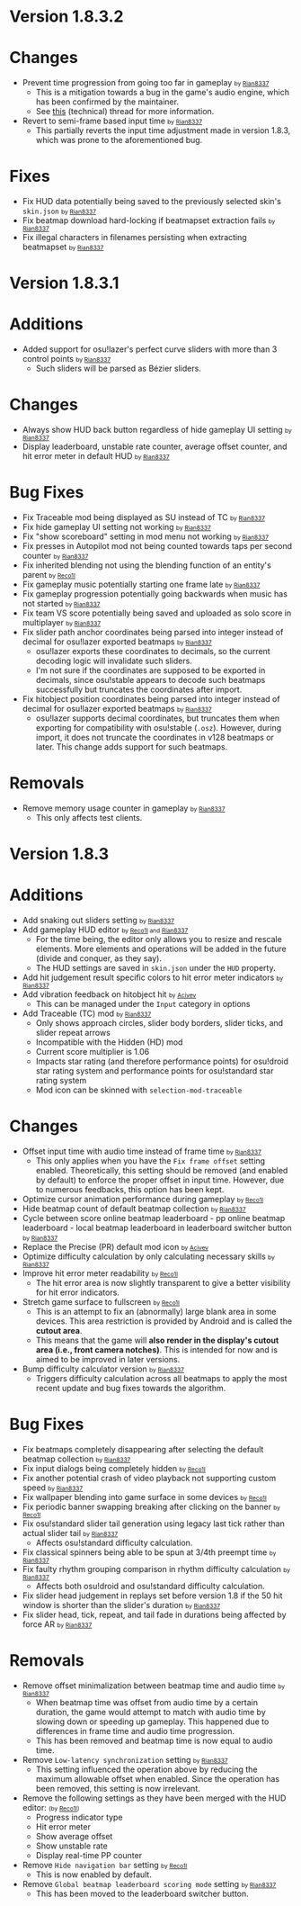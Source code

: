 Version 1.8.3.2
===============

# Changes

- Prevent time progression from going too far in gameplay <span style="font-size: 0.75em">by [Rian8337](https://github.com/Rian8337)</span>
  - This is a mitigation towards a bug in the game's audio engine, which has been confirmed by the maintainer.
  - See [this](https://www.un4seen.com/forum/?topic=20482.0) (technical) thread for more information.
- Revert to semi-frame based input time <span style="font-size: 0.75em">by [Rian8337](https://github.com/Rian8337)</span>
  - This partially reverts the input time adjustment made in version 1.8.3, which was prone to the aforementioned bug. 

# Fixes

- Fix HUD data potentially being saved to the previously selected skin's `skin.json` <span style="font-size: 0.75em">by [Rian8337](https://github.com/Rian8337)</span> 
- Fix beatmap download hard-locking if beatmapset extraction fails <span style="font-size: 0.75em">by [Rian8337](https://github.com/Rian8337)</span>
- Fix illegal characters in filenames persisting when extracting beatmapset <span style="font-size: 0.75em">by [Rian8337](https://github.com/Rian8337)</span>

Version 1.8.3.1
===============

# Additions

- Added support for osu!lazer's perfect curve sliders with more than 3 control points <span style="font-size: 0.75em">by [Rian8337](https://github.com/Rian8337)</span>
  - Such sliders will be parsed as Bézier sliders.

# Changes

- Always show HUD back button regardless of hide gameplay UI setting <span style="font-size: 0.75em">by [Rian8337](https://github.com/Rian8337)</span>
- Display leaderboard, unstable rate counter, average offset counter, and hit error meter in default HUD <span style="font-size: 0.75em">by [Rian8337](https://github.com/Rian8337)</span>

# Bug Fixes

- Fix Traceable mod being displayed as SU instead of TC <span style="font-size: 0.75em">by [Rian8337](https://github.com/Rian8337)</span>
- Fix hide gameplay UI setting not working <span style="font-size: 0.75em">by [Rian8337](https://github.com/Rian8337)</span>
- Fix "show scoreboard" setting in mod menu not working <span style="font-size: 0.75em">by [Rian8337](https://github.com/Rian8337)</span>
- Fix presses in Autopilot mod not being counted towards taps per second counter <span style="font-size: 0.75em">by [Rian8337](https://github.com/Rian8337)</span>
- Fix inherited blending not using the blending function of an entity's parent <span style="font-size: 0.75em">by [Reco1I](https://github.com/Reco1I)</span>
- Fix gameplay music potentially starting one frame late <span style="font-size: 0.75em">by [Rian8337](https://github.com/Rian8337)</span>
- Fix gameplay progression potentially going backwards when music has not started <span style="font-size: 0.75em">by [Rian8337](https://github.com/Rian8337)</span>
- Fix team VS score potentially being saved and uploaded as solo score in multiplayer <span style="font-size: 0.75em">by [Rian8337](https://github.com/Rian8337)</span>
- Fix slider path anchor coordinates being parsed into integer instead of decimal for osu!lazer exported beatmaps <span style="font-size: 0.75em">by [Rian8337](https://github.com/Rian8337)</span>
  - osu!lazer exports these coordinates to decimals, so the current decoding logic will invalidate such sliders.
  - I'm not sure if the coordinates are supposed to be exported in decimals, since osu!stable appears to decode such
    beatmaps successfully but truncates the coordinates after import.
- Fix hitobject position coordinates being parsed into integer instead of decimal for osu!lazer exported beatmaps <span style="font-size: 0.75em">by [Rian8337](https://github.com/Rian8337)</span>
  - osu!lazer supports decimal coordinates, but truncates them when exporting for compatibility with osu!stable (`.osz`).
    However, during import, it does not truncate the coordinates in v128 beatmaps or later. This change adds support for
    such beatmaps.

# Removals

- Remove memory usage counter in gameplay <span style="font-size: 0.75em">by [Rian8337](https://github.com/Rian8337)</span>
  - This only affects test clients.

Version 1.8.3
=============

# Additions

- Add snaking out sliders setting <span style="font-size: 0.75em">by [Rian8337](https://github.com/Rian8337)</span>
- Add gameplay HUD editor <span style="font-size: 0.75em">by [Reco1I](https://github.com/Reco1I) and [Rian8337](https://github.com/Rian8337)</span> 
  - For the time being, the editor only allows you to resize and rescale elements. More elements and operations will be
    added in the future (divide and conquer, as they say).
  - The HUD settings are saved in `skin.json` under the `HUD` property.
- Add hit judgement result specific colors to hit error meter indicators <span style="font-size: 0.75em">by [Rian8337](https://github.com/Rian8337)</span>
- Add vibration feedback on hitobject hit <span style="font-size: 0.75em">by [Acivev](https://github.com/Acivev)</span>
  - This can be managed under the `Input` category in options
- Add Traceable (TC) mod <span style="font-size: 0.75em">by [Rian8337](https://github.com/Rian8337)</span>
  - Only shows approach circles, slider body borders, slider ticks, and slider repeat arrows
  - Incompatible with the Hidden (HD) mod
  - Current score multiplier is 1.06
  - Impacts star rating (and therefore performance points) for osu!droid star rating system and performance points for
    osu!standard star rating system
  - Mod icon can be skinned with `selection-mod-traceable`

# Changes

- Offset input time with audio time instead of frame time <span style="font-size: 0.75em">by [Rian8337](https://github.com/Rian8337)</span>
  - This only applies when you have the `Fix frame offset` setting enabled. Theoretically, this setting should be
    removed (and enabled by default) to enforce the proper offset in input time. However, due to numerous feedbacks,
    this option has been kept.
- Optimize cursor animation performance during gameplay <span style="font-size: 0.75em">by [Reco1I](https://github.com/Reco1I)</span>
- Hide beatmap count of default beatmap collection <span style="font-size: 0.75em">by [Rian8337](https://github.com/Rian8337)</span>
- Cycle between score online beatmap leaderboard - pp online beatmap leaderboard - local beatmap leaderboard in
  leaderboard switcher button <span style="font-size: 0.75em">by [Rian8337](https://github.com/Rian8337)</span>
- Replace the Precise (PR) default mod icon <span style="font-size: 0.75em">by [Acivev](https://github.com/Acivev)</span>
- Optimize difficulty calculation by only calculating necessary skills <span style="font-size: 0.75em">by [Rian8337](https://github.com/Rian8337)</span>
- Improve hit error meter readability <span style="font-size: 0.75em">by [Reco1I](https://github.com/Reco1I)</span>
  - The hit error area is now slightly transparent to give a better visibility for hit error indicators.
- Stretch game surface to fullscreen <span style="font-size: 0.75em">by [Reco1I](https://github.com/Reco1I)</span>
  - This is an attempt to fix an (abnormally) large blank area in some devices. This area restriction is provided by
    Android and is called the **cutout area**.
  - This means that the game will **also render in the display's cutout area (i.e., front camera notches)**. This is
    intended for now and is aimed to be improved in later versions.
- Bump difficulty calculator version <span style="font-size: 0.75em">by [Rian8337](https://github.com/Rian8337)</span>
  - Triggers difficulty calculation across all beatmaps to apply the most recent update and bug fixes towards the
    algorithm.

# Bug Fixes

- Fix beatmaps completely disappearing after selecting the default beatmap collection <span style="font-size: 0.75em">by [Rian8337](https://github.com/Rian8337)</span>
- Fix input dialogs being completely hidden <span style="font-size: 0.75em">by [Reco1I](https://github.com/Reco1I)</span>
- Fix another potential crash of video playback not supporting custom speed <span style="font-size: 0.75em">by [Rian8337](https://github.com/Rian8337)</span>
- Fix wallpaper blending into game surface in some devices <span style="font-size: 0.75em">by [Reco1I](https://github.com/Reco1I)</span>
- Fix periodic banner swapping breaking after clicking on the banner <span style="font-size: 0.75em">by [Reco1I](https://github.com/Reco1I)</span>
- Fix osu!standard slider tail generation using legacy last tick rather than actual slider tail <span style="font-size: 0.75em">by [Rian8337](https://github.com/Rian8337)</span>
  - Affects osu!standard difficulty calculation.
- Fix classical spinners being able to be spun at 3/4th preempt time <span style="font-size: 0.75em">by [Rian8337](https://github.com/Rian8337)</span>
- Fix faulty rhythm grouping comparison in rhythm difficulty calculation <span style="font-size: 0.75em">by [Rian8337](https://github.com/Rian8337)</span>
  - Affects both osu!droid and osu!standard difficulty calculation.
- Fix slider head judgement in replays set before version 1.8 if the 50 hit window is shorter than the slider's
  duration <span style="font-size: 0.75em">by [Rian8337](https://github.com/Rian8337)</span>
- Fix slider head, tick, repeat, and tail fade in durations being affected by force AR <span style="font-size: 0.75em">by [Rian8337](https://github.com/Rian8337)</span>

# Removals

- Remove offset minimalization between beatmap time and audio time <span style="font-size: 0.75em">by [Rian8337](https://github.com/Rian8337)</span>
  - When beatmap time was offset from audio time by a certain duration, the game would attempt to match with audio time
    by slowing down or speeding up gameplay. This happened due to differences in frame time and audio time progression.
  - This has been removed and beatmap time is now equal to audio time.
- Remove `Low-latency synchronization` setting <span style="font-size: 0.75em">by [Rian8337](https://github.com/Rian8337)</span>
  - This setting influenced the operation above by reducing the maximum allowable offset when enabled. Since the
    operation has been removed, this setting is now irrelevant.
- Remove the following settings as they have been merged with the HUD editor: <span style="font-size: 0.75em">(by [Reco1I](https://github.com/Reco1I))</span>
  - Progress indicator type
  - Hit error meter
  - Show average offset
  - Show unstable rate
  - Display real-time PP counter
- Remove `Hide navigation bar` setting <span style="font-size: 0.75em">by [Reco1I](https://github.com/Reco1I)</span>
  - This is now enabled by default. 
- Remove `Global beatmap leaderboard scoring mode` setting <span style="font-size: 0.75em">by [Rian8337](https://github.com/Rian8337)</span>
  - This has been moved to the leaderboard switcher button.